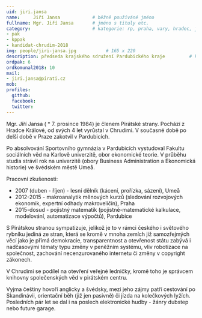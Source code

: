 ```yaml
---
uid: jiri.jansa
name:     Jiří Jansa      		# běžně používáné jméno
fullname: Mgr. Jiří Jansa		# jméno s tituly etc.
category:                 		# kategorie: rp, praha, vary, hradec, jmk, senat
- pak
- kppak
- kandidat-chrudim-2018
img: people/jiri-jansa.jpg           # 165 x 220
description: předseda krajského sdružení Pardubického kraje			# kratký popis, max 160 znaků
ordpak: 6 
ordkomunal2018: 10
mail:
- jiri.jansa@pirati.cz
mob: 
profiles:
  github:
  facebook: 
  twitter:
---
```


Mgr. Jiří Jansa ( \* 7. prosince 1984) je členem Pirátské strany. 
Pochází z Hradce Králové, od svých 4 let vyrůstal v Chrudimi. 
V současné době po delší době v Praze zakotvil v Pardubicích. 

Po absolvování Sportovního gymnázia v Pardubicích vystudoval 
Fakultu sociálních věd na Karlově univerzitě, obor ekonomické teorie. 
V průběhu studia strávil rok na univerzitě (obory Business Administration 
a Ekonomická historie) ve švédském městě Umeå. 

Pracovní zkušenosti:
  * 2007 (duben - říjen) - lesní dělník (kácení, prořízka, sázení), Umeå
  * 2012-2015 - makroanalytik měnových kurzů (sledování rozvojových ekonomik, expertní odhady makroveličin), Praha
  * 2015-dosud - pojistný matematik (pojistně-matematické kalkulace, modelování, automatizace výpočtů), Pardubice
                                                                                                                                          
S Pirátskou stranou sympatizuje, jelikož je to v rámci českého i světového 
rybníku jediná ze stran, která se kromě v mnoha zemích již samozřejmých věcí 
jako je přímá demokracie, transparentnost a otevřenost státu zabývá 
i nadčasovými tématy typu změny v peněžním systému, vliv robotizace 
na společnost, zachování necenzurovaného internetu či změny v copyright zákonech.

V Chrudimi se podílel na otevření veřejné ledničky, 
kromě toho je správcem knihovny společenských věd v pirátském centru. 

Vyjma češtiny hovoří anglicky a švédsky, mezi jeho zájmy patří 
cestování po Skandinávii, orientační běh (již jen pasivně) či jízda 
na kolečkových lyžích. Posledních pár let se dal 
i na poslech elektronické hudby - žánry dubstep nebo future garage. 

